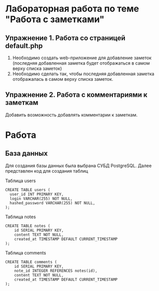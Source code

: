 # Лабораторная работа по теме "Работа с заметками"
## Упражнение 1. Работа со страницей default.php 
1. Необходимо создать web-приложение для добавление заметок (последняя добавленная заметка будет отображаться в самом верху списка заметок)
2. Необходимо сделать так, чтобы последняя добавленная заметка отображалась в самом верху списка заметок. 
## Упражнение 2. Работа с комментариями к заметкам 
Добавить возможность добавлять комментарии к заметкам.

# Работа
## База данных

Для создания базы данных была выбрана СУБД PostgreSQL. Далее представлен код для создания таблиц

Таблица users
```
CREATE TABLE users (
  user_id INT PRIMARY KEY,
  login VARCHAR(255) NOT NULL,
  hashed_password VARCHAR(255) NOT NULL,
);
```
Таблица notes
```
CREATE TABLE notes (
    id SERIAL PRIMARY KEY,
    content TEXT NOT NULL,
    created_at TIMESTAMP DEFAULT CURRENT_TIMESTAMP
);
```
Таблица comments
```
CREATE TABLE comments (
    id SERIAL PRIMARY KEY,
    note_id INTEGER REFERENCES notes(id),
    content TEXT NOT NULL,
    created_at TIMESTAMP DEFAULT CURRENT_TIMESTAMP
);
```
